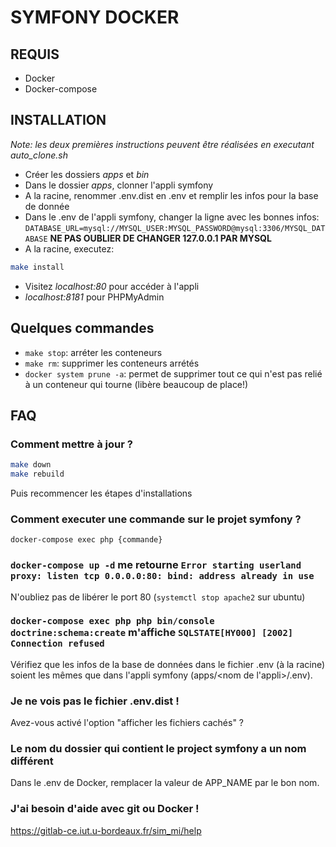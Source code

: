 # SYMFONY DOCKER

## REQUIS

* Docker
* Docker-compose

## INSTALLATION

*Note: les deux premières instructions peuvent être réalisées en executant auto_clone.sh*

* Créer les dossiers *apps* et *bin*
* Dans le dossier *apps*, clonner l'appli symfony
* A la racine, renommer .env.dist en .env et remplir les infos pour la base de donnée
* Dans le .env de l'appli symfony, changer la ligne avec les bonnes infos: `DATABASE_URL=mysql://MYSQL_USER:MYSQL_PASSWORD@mysql:3306/MYSQL_DATABASE` **NE PAS OUBLIER DE CHANGER 127.0.0.1 PAR MYSQL**
* A la racine, executez:

```bash
make install
```

* Visitez *localhost:80* pour accéder à l'appli
* *localhost:8181* pour PHPMyAdmin

## Quelques commandes

* `make stop`: arréter les conteneurs
* `make rm`: supprimer les conteneurs arrétés
* `docker system prune -a`: permet de supprimer tout ce qui n'est pas relié à un conteneur qui tourne (libère beaucoup de place!)

## FAQ

### Comment mettre à jour ?

```bash
make down
make rebuild
```
Puis recommencer les étapes d'installations

### Comment executer une commande sur le projet symfony ?

`docker-compose exec php {commande}`

### `docker-compose up -d` me retourne `Error starting userland proxy: listen tcp 0.0.0.0:80: bind: address already in use`

N'oubliez pas de libérer le port 80 (`systemctl stop apache2` sur ubuntu)

### `docker-compose exec php php bin/console doctrine:schema:create` m'affiche `SQLSTATE[HY000] [2002] Connection refused`

Vérifiez que les infos de la base de données dans le fichier .env (à la racine) soient les mêmes que dans l'appli symfony (apps/\<nom de l'appli\>/.env).

### Je ne vois pas le fichier .env.dist !

Avez-vous activé l'option "afficher les fichiers cachés" ?

### Le nom du dossier qui contient le project symfony a un nom différent

Dans le .env de Docker, remplacer la valeur de APP_NAME par le bon nom.

### J'ai besoin d'aide avec git ou Docker !

https://gitlab-ce.iut.u-bordeaux.fr/sim_mi/help